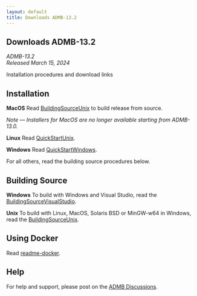 ```yaml
---
layout: default
title: Downloads ADMB-13.2
---
```


Downloads ADMB-13.2
------------------

*ADMB-13.2*  
*Released March 15, 2024*  

Installation procedures and download links

Installation
------------

**MacOS** Read [BuildingSourceUnix](BuildingSourceUnix.md) to build release from source.

_Note &mdash; Installers for MacOS are no longer available starting from ADMB-13.0._

**Linux** Read [QuickStartUnix](QuickStartUnix.md).

**Windows** Read [QuickStartWindows](QuickStartWindows.md).  

For all others, read the building source procedures below.

Building Source
---------------

**Windows** To build with Windows and Visual Studio, read the [BuildingSourceVisualStudio](BuildingSourceVisualStudio.md).   

**Unix** To build with Linux, MacOS, Solaris BSD or MinGW-w64 in Windows, read the [BuildingSourceUnix](BuildingSourceUnix.md).

Using Docker
------------

Read [readme-docker](readme-docker.md).

Help
----

For help and support, please post on the [ADMB Discussions](https://github.com/admb-project/admb/discussions).
